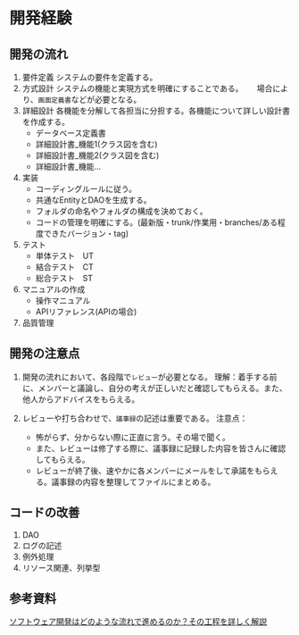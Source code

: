 # 開発経験

## 開発の流れ
1. 要件定義
  システムの要件を定義する。
2. 方式設計
   システムの機能と実現方式を明確にすることである。　　
   場合により、`画面定義書`などが必要となる。
3. 詳細設計
   各機能を分解して各担当に分担する。各機能について詳しい設計書を作成する。
   * データベース定義書
   * 詳細設計書_機能1(クラス図を含む)
   * 詳細設計書_機能2(クラス図を含む)
   * 詳細設計書_機能...
4. 実装
   * コーディングルールに従う。
   * 共通なEntityとDAOを生成する。
   * フォルダの命名やフォルダの構成を決めておく。
   * コードの管理を明確にする。(最新版・trunk/作業用・branches/ある程度できたバージョン・tag)  
5. テスト
   * 単体テスト　UT
   * 結合テスト　CT
   * 総合テスト　ST
6. マニュアルの作成
   * 操作マニュアル
   * APIリファレンス(APIの場合)
7. 品質管理

## 開発の注意点
1. 開発の流れにおいて、各段階で`レビュー`が必要となる。
   理解：着手する前に、メンバーと議論し、自分の考えが正しいだと確認してもらえる。また、他人からアドバイスをもらえる。
   
2. レビューや打ち合わせで、`議事録`の記述は重要である。
   注意点：
   * 怖がらず、分からない際に正直に言う。その場で聞く。
   * また、レビューは修了する際に、議事録に記録した内容を皆さんに確認してもらえる。
   * レビューが終了後、速やかに各メンバーにメールをして承諾をもらえる。議事録の内容を整理してファイルにまとめる。

## コードの改善
1. DAO
2. ログの記述
3. 例外処理
4. リソース関連、列挙型

## 参考資料

[ソフトウェア開発はどのような流れで進めるのか？その工程を詳しく解説](https://www.pasonatech.co.jp/workstyle/column/detail.html?p=2272)       